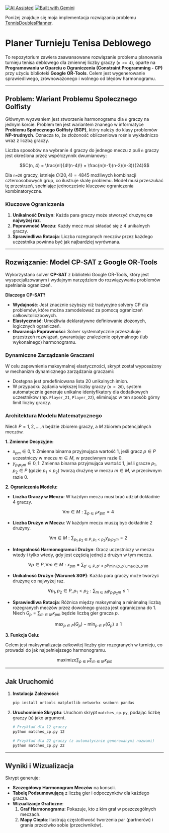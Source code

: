 [![AI Assisted](https://img.shields.io/badge/AI-Assisted-blue?style=for-the-badge&logo=openai)](./AI_POLICY.md) [![Built with Gemini](https://img.shields.io/badge/Built%20with-Gemini-4285F4?style=for-the-badge&logo=google-gemini)](https://gemini.google.com/)

Poniżej znajduje się moja implementacja rozwiązania problemu [TennisDoublesPlanner](https://github.com/Kagroth/TennisDoublesPlanner).

# Planer Turnieju Tenisa Deblowego

To repozytorium zawiera zaawansowane rozwiązanie problemu planowania turnieju tenisa deblowego dla zmiennej liczby graczy (`n >= 4`), oparte na **Programowaniu w Oparciu o Ograniczenia (Constraint Programming - CP)** przy użyciu biblioteki **Google OR-Tools**. Celem jest wygenerowanie sprawiedliwego, zrównoważonego i wolnego od błędów harmonogramu.

---

## Problem: Wariant Problemu Społecznego Golfisty

Głównym wyzwaniem jest stworzenie harmonogramu dla `n` graczy na jednym korcie. Problem ten jest wariantem znanego w informatyce **Problemu Społecznego Golfisty (SGP)**, który należy do klasy problemów **NP-trudnych**. Oznacza to, że złożoność obliczeniowa rośnie wykładniczo wraz z liczbą graczy.

Liczba sposobów na wybranie 4 graczy do jednego meczu z puli `n` graczy jest określona przez współczynnik dwumianowy:
```math
C(n, 4) = \frac{n!}{4!(n-4)!} = \frac{n(n-1)(n-2)(n-3)}{24}
```
Dla `n=20` graczy, istnieje $`C(20, 4) = 4845`$ możliwych kombinacji czteroosobowych grup, co ilustruje skalę problemu. Model musi przeszukać tę przestrzeń, spełniając jednocześnie kluczowe ograniczenia kombinatoryczne.

### Kluczowe Ograniczenia
1.  **Unikalność Drużyn**: Każda para graczy może stworzyć drużynę **co najwyżej raz**.
2.  **Poprawność Meczu**: Każdy mecz musi składać się z 4 unikalnych graczy.
3.  **Sprawiedliwa Rotacja**: Liczba rozegranych meczów przez każdego uczestnika powinna być jak najbardziej wyrównana.

---

## Rozwiązanie: Model CP-SAT z Google OR-Tools

Wykorzystano solver **CP-SAT** z biblioteki Google OR-Tools, który jest wyspecjalizowanym i wydajnym narzędziem do rozwiązywania problemów spełniania ograniczeń.

**Dlaczego CP-SAT?**
*   **Wydajność**: Jest znacznie szybszy niż tradycyjne solvery CP dla problemów, które można zamodelować za pomocą ograniczeń całkowitoliczbowych.
*   **Elastyczność**: Umożliwia deklaratywne definiowanie złożonych, logicznych ograniczeń.
*   **Gwarancja Poprawności**: Solver systematycznie przeszukuje przestrzeń rozwiązań, gwarantując znalezienie optymalnego (lub wykonalnego) harmonogramu.

### Dynamiczne Zarządzanie Graczami
W celu zapewnienia maksymalnej elastyczności, skrypt został wyposażony w mechanizm dynamicznego zarządzania graczami:
*   Dostępna jest predefiniowana lista 20 unikalnych imion.
*   W przypadku żądania większej liczby graczy (`n > 20`), system automatycznie generuje unikalne identyfikatory dla dodatkowych uczestników (np. `Player_21`, `Player_22`), eliminując w ten sposób górny limit liczby graczy.

### Architektura Modelu Matematycznego

Niech $`P = {1, 2, ..., n}`$ będzie zbiorem graczy, a $`M`$ zbiorem potencjalnych meczów.

**1. Zmienne Decyzyjne:**

*   $`x_{pm} \in {0, 1}`$: Zmienna binarna przyjmująca wartość 1, jeśli gracz $`p \in P`$ uczestniczy w meczu $`m \in M`$, w przeciwnym razie 0.
*   $`y_{p_1 p_2 m} \in {0, 1}`$: Zmienna binarna przyjmująca wartość 1, jeśli gracze $`p_1, p_2 \in P`$ (gdzie $`p_1 < p_2`$) tworzą drużynę w meczu $`m \in M`$, w przeciwnym razie 0.

**2. Ograniczenia Modelu:**

*   **Liczba Graczy w Meczu**: W każdym meczu musi brać udział dokładnie 4 graczy.
    ```math
    \forall m \in M: \sum_{p \in P} x_{pm} = 4
    ```
*   **Liczba Drużyn w Meczu**: W każdym meczu muszą być dokładnie 2 drużyny.
    ```math
    \forall m \in M: \sum_{p_1, p_2 \in P, p_1 < p_2} y_{p_1 p_2 m} = 2
    ```
*   **Integralność Harmonogramu i Drużyn**: Gracz uczestniczy w meczu wtedy i tylko wtedy, gdy jest częścią jednej z drużyn w tym meczu.
    ```math
    \forall p \in P, \forall m \in M: x_{pm} = \sum_{p' \in P, p' \neq p} y_{\min(p, p'), \max(p, p') m}
    ```
*   **Unikalność Drużyn (Warunek SGP)**: Każda para graczy może tworzyć drużynę co najwyżej raz.
    ```math
    \forall p_1, p_2 \in P, p_1 < p_2: \sum_{m \in M} y_{p_1 p_2 m} \leq 1
    ```
*   **Sprawiedliwa Rotacja**: Różnica między maksymalną a minimalną liczbą rozegranych meczów przez dowolnego gracza jest ograniczona do 1. Niech $`G_p = \sum_{m \in M} x_{pm}`$ będzie liczbą gier gracza $`p`$.
    ```math
    \max_{p \in P}(G_p) - \min_{p \in P}(G_p) \leq 1
    ```

**3. Funkcja Celu:**

Celem jest maksymalizacja całkowitej liczby gier rozegranych w turnieju, co prowadzi do jak najpełniejszego harmonogramu.
```math
\text{maximize} \sum_{p \in P} \sum_{m \in M} x_{pm}
```

---

## Jak Uruchomić

1.  **Instalacja Zależności**:
    ```bash
    pip install ortools matplotlib networkx seaborn pandas
    ```
2.  **Uruchomienie Skryptu**:
    Uruchom skrypt `matches_cp.py`, podając liczbę graczy (`n`) jako argument.
    ```bash
    # Przykład dla 12 graczy
    python matches_cp.py 12
    
    # Przykład dla 22 graczy (z automatycznie generowanymi nazwami)
    python matches_cp.py 22
    ```

---

## Wyniki i Wizualizacja

Skrypt generuje:
*   **Szczegółowy Harmonogram Meczów** na konsoli.
*   **Tabelę Podsumowującą** z liczbą gier i odpoczynków dla każdego gracza.
*   **Wizualizacje Graficzne**:
    1.  **Graf Harmonogramu**: Pokazuje, kto z kim grał w poszczególnych meczach.
    2.  **Mapy Ciepła**: Ilustrują częstotliwość tworzenia par (partnerów) i grania przeciwko sobie (przeciwników).

```
